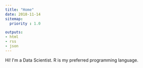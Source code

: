 ```yaml
---
title: "Home"
date: 2018-11-14
sitemap:
  priority : 1.0

outputs:
- html
- rss
- json
---
```

<p>Hi!  I'm a Data Scientist.  R is my preferred programming language.</p>    
